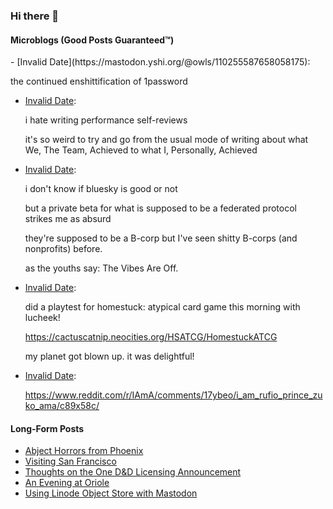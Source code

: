 ### Hi there 👋

#### Microblogs (Good Posts Guaranteed:tm:)
<!-- FEDI-POST-LIST:START -->- [Invalid Date](https://mastodon.yshi.org/@owls/110255587658058175): <p>the continued enshittification of 1password</p> 
- [Invalid Date](https://mastodon.yshi.org/@owls/110254378778869179): <p>i hate writing performance self-reviews</p><p>it&#39;s so weird to try and go from the usual mode of writing about what We, The Team, Achieved to what I, Personally, Achieved</p> 
- [Invalid Date](https://mastodon.yshi.org/@owls/110254137399419128): <p>i don&#39;t know if bluesky is good or not</p><p>but a private beta for what is supposed to be a federated protocol strikes me as absurd</p><p>they&#39;re supposed to be a B-corp but I&#39;ve seen shitty B-corps (and nonprofits) before.</p><p>as the youths say: The Vibes Are Off.</p> 
- [Invalid Date](https://mastodon.yshi.org/@owls/110249167207673586): <p>did a playtest for homestuck: atypical card game this morning with lucheek!</p><p><a href="https://cactuscatnip.neocities.org/HSATCG/HomestuckATCG" target="_blank" rel="nofollow noopener noreferrer"><span class="invisible">https://</span><span class="ellipsis">cactuscatnip.neocities.org/HSA</span><span class="invisible">TCG/HomestuckATCG</span></a></p><p>my planet got blown up. it was delightful!</p> 
- [Invalid Date](https://mastodon.yshi.org/@owls/110245623665535303): <p><a href="https://www.reddit.com/r/IAmA/comments/17ybeo/i_am_rufio_prince_zuko_ama/c89x58c/" target="_blank" rel="nofollow noopener noreferrer"><span class="invisible">https://www.</span><span class="ellipsis">reddit.com/r/IAmA/comments/17y</span><span class="invisible">beo/i_am_rufio_prince_zuko_ama/c89x58c/</span></a></p> 
<!-- FEDI-POST-LIST:END -->

#### Long-Form Posts
<!-- BLOG-POST-LIST:START -->
- [Abject Horrors from Phoenix](https://godless-internets.org/2023/03/25/abject-horrors-from-phoenix/)
- [Visiting San Francisco](https://godless-internets.org/2023/03/11/visiting-san-francisco/)
- [Thoughts on the One D&amp;D Licensing Announcement](https://godless-internets.org/2022/12/22/thoughts-on-the-one-dd-licensing-announcement/)
- [An Evening at Oriole](https://godless-internets.org/2022/12/20/an-evening-at-oriole/)
- [Using Linode Object Store with Mastodon](https://godless-internets.org/2022/12/20/using-linode-object-store-with-mastodon/)
<!-- BLOG-POST-LIST:END -->
